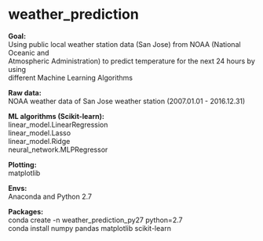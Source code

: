 # weather_prediction

**Goal:**    
Using public local weather station data (San Jose) from NOAA (National Oceanic and  
Atmospheric Administration) to predict temperature for the next 24 hours by using  
different Machine Learning Algorithms  

**Raw data:**   
NOAA weather data of San Jose weather station (2007.01.01 - 2016.12.31)

**ML algorithms (Scikit-learn):**  
linear_model.LinearRegression  
linear_model.Lasso  
linear_model.Ridge  
neural_network.MLPRegressor  

**Plotting:**  
matplotlib  

**Envs:**  
Anaconda and Python 2.7  

**Packages:**  
conda create -n weather_prediction_py27 python=2.7  
conda install numpy pandas matplotlib scikit-learn  
